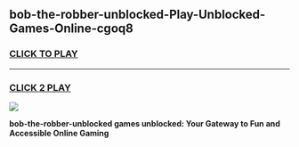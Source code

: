 
## bob-the-robber-unblocked-Play-Unblocked-Games-Online-cgoq8
<h3>
<a href="https://premium76.site?title=bob-the-robber-unblocked&ref=25A">CLICK TO PLAY</a></h3>
<hr>

<h3>
<a href="https://premium76.site?title=bob-the-robber-unblocked&ref=25A">CLICK 2 PLAY</a>
  
</h3>

<a href="https://premium76.site?title=bob-the-robber-unblocked&ref=25A"><img src="https://clearcache.store/games.png"></a>


**bob-the-robber-unblocked games unblocked: Your Gateway to Fun and Accessible Online Gaming**
